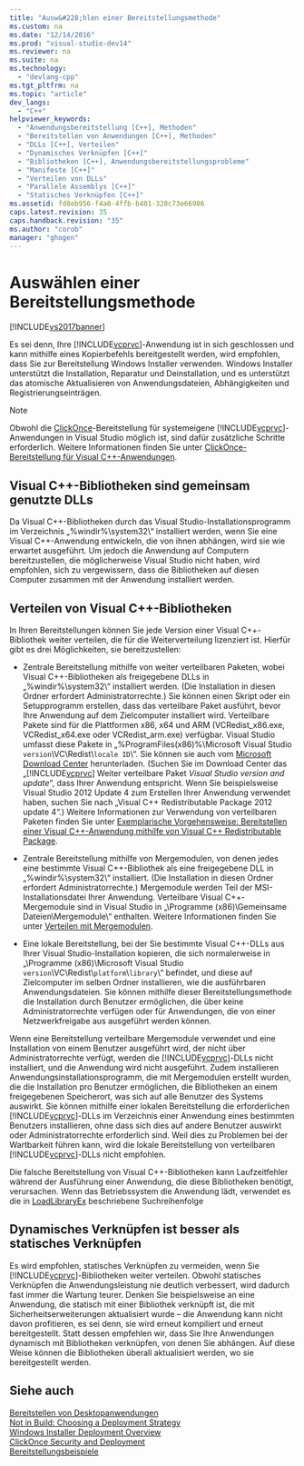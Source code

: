 ```yaml
---
title: "Ausw&#228;hlen einer Bereitstellungsmethode"
ms.custom: na
ms.date: "12/14/2016"
ms.prod: "visual-studio-dev14"
ms.reviewer: na
ms.suite: na
ms.technology: 
  - "devlang-cpp"
ms.tgt_pltfrm: na
ms.topic: "article"
dev_langs: 
  - "C++"
helpviewer_keywords: 
  - "Anwendungsbereitstellung [C++], Methoden"
  - "Bereitstellen von Anwendungen [C++], Methoden"
  - "DLLs [C++], Verteilen"
  - "Dynamisches Verknüpfen [C++]"
  - "Bibliotheken [C++], Anwendungsbereitstellungsprobleme"
  - "Manifeste [C++]"
  - "Verteilen von DLLs"
  - "Parallele Assemblys [C++]"
  - "Statisches Verknüpfen [C++]"
ms.assetid: fd8eb956-f4a0-4ffb-b401-328c73e66986
caps.latest.revision: 35
caps.handback.revision: "35"
ms.author: "corob"
manager: "ghogen"
---
```

# Ausw&#228;hlen einer Bereitstellungsmethode
[!INCLUDE[vs2017banner](../assembler/inline/includes/vs2017banner.md)]

Es sei denn, Ihre [!INCLUDE[vcprvc](../build/includes/vcprvc_md.md)]\-Anwendung ist in sich geschlossen und kann mithilfe eines Kopierbefehls bereitgestellt werden, wird empfohlen, dass Sie zur Bereitstellung Windows Installer verwenden.  Windows Installer unterstützt die Installation, Reparatur und Deinstallation, und es unterstützt das atomische Aktualisieren von Anwendungsdateien, Abhängigkeiten und Registrierungseinträgen.  
  
> [!NOTE]
>  Obwohl die [ClickOnce](../Topic/ClickOnce%20Security%20and%20Deployment.md)\-Bereitstellung für systemeigene [!INCLUDE[vcprvc](../build/includes/vcprvc_md.md)]\-Anwendungen in Visual Studio möglich ist, sind dafür zusätzliche Schritte erforderlich.  Weitere Informationen finden Sie unter [ClickOnce\-Bereitstellung für Visual C\+\+\-Anwendungen](../ide/clickonce-deployment-for-visual-cpp-applications.md).  
  
## Visual C\+\+\-Bibliotheken sind gemeinsam genutzte DLLs  
 Da Visual C\+\+\-Bibliotheken durch das Visual Studio\-Installationsprogramm im Verzeichnis „%windir%\\system32\\“ installiert werden, wenn Sie eine Visual C\+\+\-Anwendung entwickeln, die von ihnen abhängen, wird sie wie erwartet ausgeführt.  Um jedoch die Anwendung auf Computern bereitzustellen, die möglicherweise Visual Studio nicht haben, wird empfohlen, sich zu vergewissern, dass die Bibliotheken auf diesen Computer zusammen mit der Anwendung installiert werden.  
  
## Verteilen von Visual C\+\+\-Bibliotheken  
 In Ihren Bereitstellungen können Sie jede Version einer Visual C\+\+\-Bibliothek weiter verteilen, die für die Weiterverteilung lizenziert ist.  Hierfür gibt es drei Möglichkeiten, sie bereitzustellen:  
  
-   Zentrale Bereitstellung mithilfe von weiter verteilbaren Paketen, wobei Visual C\+\+\-Bibliotheken als freigegebene DLLs in „%windir%\\system32\\“ installiert werden. \(Die Installation in diesen Ordner erfordert Administratorrechte.\) Sie können einen Skript oder ein Setupprogramm erstellen, dass das verteilbare Paket ausführt, bevor Ihre Anwendung auf dem Zielcomputer installiert wird.  Verteilbare Pakete sind für die Plattformen x86, x64 und ARM \(VCRedist\_x86.exe, VCRedist\_x64.exe oder VCRedist\_arm.exe\) verfügbar.  Visual Studio umfasst diese Pakete in „%ProgramFiles\(x86\)%\\Microsoft Visual Studio `version`\\VC\\Redist\\`locale ID`\\“.  Sie können sie auch vom [Microsoft Download Center](http://go.microsoft.com/fwlink/?LinkId=132793) herunterladen. \(Suchen Sie im Download Center das „[!INCLUDE[vcprvc](../build/includes/vcprvc_md.md)] Weiter verteilbare Paket *Visual Studio version and update*“, dass Ihrer Anwendung entspricht.  Wenn Sie beispielsweise Visual Studio 2012 Update 4 zum Erstellen Ihrer Anwendung verwendet haben, suchen Sie nach „Visual C\+\+ Redistributable Package 2012 update 4“.\) Weitere Informationen zur Verwendung von verteilbaren Paketen finden Sie unter [Exemplarische Vorgehensweise: Bereitstellen einer Visual C\+\+\-Anwendung mithilfe von Visual C\+\+ Redistributable Package](../ide/deploying-visual-cpp-application-by-using-the-vcpp-redistributable-package.md).  
  
-   Zentrale Bereitstellung mithilfe von Mergemodulen, von denen jedes eine bestimmte Visual C\+\+\-Bibliothek als eine freigegebene DLL in „%windir%\\system32\\“ installiert. \(Die Installation in diesen Ordner erfordert Administratorrechte.\) Mergemodule werden Teil der MSI\-Installationsdatei Ihrer Anwendung.  Verteilbare Visual C\+\+\-Mergemodule sind in Visual Studio in „\\Programme \(x86\)\\Gemeinsame Dateien\\Mergemodule\\“ enthalten.  Weitere Informationen finden Sie unter [Verteilen mit Mergemodulen](../ide/redistributing-components-by-using-merge-modules.md).  
  
-   Eine lokale Bereitstellung, bei der Sie bestimmte Visual C\+\+\-DLLs aus Ihrer Visual Studio\-Installation kopieren, die sich normalerweise in „\\Programme \(x86\)\\Microsoft Visual Studio `version`\\VC\\Redist\\`platform`\\`library`\\“ befindet, und diese auf Zielcomputer im selben Ordner installieren, wie die ausführbaren Anwendungsdateien.  Sie können mithilfe dieser Bereitstellungsmethode die Installation durch Benutzer ermöglichen, die über keine Administratorrechte verfügen oder für Anwendungen, die von einer Netzwerkfreigabe aus ausgeführt werden können.  
  
 Wenn eine Bereitstellung verteilbare Mergemodule verwendet und eine Installation von einem Benutzer ausgeführt wird, der nicht über Administratorrechte verfügt, werden die [!INCLUDE[vcprvc](../build/includes/vcprvc_md.md)]\-DLLs nicht installiert, und die Anwendung wird nicht ausgeführt.  Zudem installieren Anwendungsinstallationsprogramm, die mit Mergemodulen erstellt wurden, die die Installation pro Benutzer ermöglichen, die Bibliotheken an einem freigegebenen Speicherort, was sich auf alle Benutzer des Systems auswirkt.  Sie können mithilfe einer lokalen Bereitstellung die erforderlichen [!INCLUDE[vcprvc](../build/includes/vcprvc_md.md)]\-DLLs im Verzeichnis einer Anwendung eines bestimmten Benutzers installieren, ohne dass sich dies auf andere Benutzer auswirkt oder Administratorrechte erforderlich sind.  Weil dies zu Problemen bei der Wartbarkeit führen kann, wird die lokale Bereitstellung von verteilbaren [!INCLUDE[vcprvc](../build/includes/vcprvc_md.md)]\-DLLs nicht empfohlen.  
  
 Die falsche Bereitstellung von Visual C\+\+\-Bibliotheken kann Laufzeitfehler während der Ausführung einer Anwendung, die diese Bibliotheken benötigt, verursachen.  Wenn das Betriebssystem die Anwendung lädt, verwendet es die in [LoadLibraryEx](http://go.microsoft.com/fwlink/?LinkId=132792) beschriebene Suchreihenfolge  
  
## Dynamisches Verknüpfen ist besser als statisches Verknüpfen  
 Es wird empfohlen, statisches Verknüpfen zu vermeiden, wenn Sie [!INCLUDE[vcprvc](../build/includes/vcprvc_md.md)]\-Bibliotheken weiter verteilen.  Obwohl statisches Verknüpfen die Anwendungsleistung nie deutlich verbessert, wird dadurch fast immer die Wartung teurer.  Denken Sie beispielsweise an eine Anwendung, die statisch mit einer Bibliothek verknüpft ist, die mit Sicherheitserweiterungen aktualisiert wurde – die Anwendung kann nicht davon profitieren, es sei denn, sie wird erneut kompiliert und erneut bereitgestellt.  Statt dessen empfehlen wir, dass Sie Ihre Anwendungen dynamisch mit Bibliotheken verknüpfen, von denen Sie abhängen. Auf diese Weise können die Bibliotheken überall aktualisiert werden, wo sie bereitgestellt werden.  
  
## Siehe auch  
 [Bereitstellen von Desktopanwendungen](../ide/deploying-native-desktop-applications-visual-cpp.md)   
 [Not in Build: Choosing a Deployment Strategy](assetId:///ecd632d8-063c-4028-b785-81bba045107b)   
 [Windows Installer Deployment Overview](assetId:///3ce4610a-b54f-404e-b650-42f4a55dfc3b)   
 [ClickOnce Security and Deployment](../Topic/ClickOnce%20Security%20and%20Deployment.md)   
 [Bereitstellungsbeispiele](../ide/deployment-examples.md)